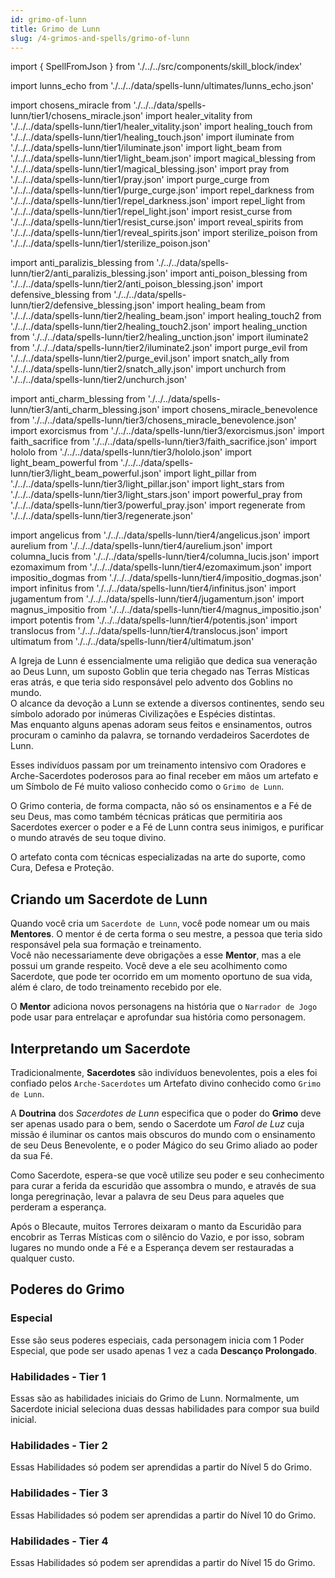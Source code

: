 ```yaml
---
id: grimo-of-lunn
title: Grimo de Lunn
slug: /4-grimos-and-spells/grimo-of-lunn
---
```


import { SpellFromJson } from './../../src/components/skill_block/index'

import lunns_echo from './../../data/spells-lunn/ultimates/lunns_echo.json'

import chosens_miracle from './../../data/spells-lunn/tier1/chosens_miracle.json'
import healer_vitality from './../../data/spells-lunn/tier1/healer_vitality.json'
import healing_touch from './../../data/spells-lunn/tier1/healing_touch.json'
import iluminate from './../../data/spells-lunn/tier1/iluminate.json'
import light_beam from './../../data/spells-lunn/tier1/light_beam.json'
import magical_blessing from './../../data/spells-lunn/tier1/magical_blessing.json'
import pray from './../../data/spells-lunn/tier1/pray.json'
import purge_curge from './../../data/spells-lunn/tier1/purge_curge.json'
import repel_darkness from './../../data/spells-lunn/tier1/repel_darkness.json'
import repel_light from './../../data/spells-lunn/tier1/repel_light.json'
import resist_curse from './../../data/spells-lunn/tier1/resist_curse.json'
import reveal_spirits from './../../data/spells-lunn/tier1/reveal_spirits.json'
import sterilize_poison from './../../data/spells-lunn/tier1/sterilize_poison.json'

import anti_paralizis_blessing from './../../data/spells-lunn/tier2/anti_paralizis_blessing.json'
import anti_poison_blessing from './../../data/spells-lunn/tier2/anti_poison_blessing.json'
import defensive_blessing from './../../data/spells-lunn/tier2/defensive_blessing.json'
import healing_beam from './../../data/spells-lunn/tier2/healing_beam.json'
import healing_touch2 from './../../data/spells-lunn/tier2/healing_touch2.json'
import healing_unction from './../../data/spells-lunn/tier2/healing_unction.json'
import iluminate2 from './../../data/spells-lunn/tier2/iluminate2.json'
import purge_evil from './../../data/spells-lunn/tier2/purge_evil.json'
import snatch_ally from './../../data/spells-lunn/tier2/snatch_ally.json'
import unchurch from './../../data/spells-lunn/tier2/unchurch.json'

import anti_charm_blessing from './../../data/spells-lunn/tier3/anti_charm_blessing.json'
import chosens_miracle_benevolence from './../../data/spells-lunn/tier3/chosens_miracle_benevolence.json'
import exorcismus from './../../data/spells-lunn/tier3/exorcismus.json'
import faith_sacrifice from './../../data/spells-lunn/tier3/faith_sacrifice.json'
import hololo from './../../data/spells-lunn/tier3/hololo.json'
import light_beam_powerful from './../../data/spells-lunn/tier3/light_beam_powerful.json'
import light_pillar from './../../data/spells-lunn/tier3/light_pillar.json'
import light_stars from './../../data/spells-lunn/tier3/light_stars.json'
import powerful_pray from './../../data/spells-lunn/tier3/powerful_pray.json'
import regenerate from './../../data/spells-lunn/tier3/regenerate.json'

import angelicus from './../../data/spells-lunn/tier4/angelicus.json'
import aurelium from './../../data/spells-lunn/tier4/aurelium.json'
import columna_lucis from './../../data/spells-lunn/tier4/columna_lucis.json'
import ezomaximum from './../../data/spells-lunn/tier4/ezomaximum.json'
import impositio_dogmas from './../../data/spells-lunn/tier4/impositio_dogmas.json'
import infinitus from './../../data/spells-lunn/tier4/infinitus.json'
import jugamentum from './../../data/spells-lunn/tier4/jugamentum.json'
import magnus_impositio from './../../data/spells-lunn/tier4/magnus_impositio.json'
import potentis from './../../data/spells-lunn/tier4/potentis.json'
import translocus from './../../data/spells-lunn/tier4/translocus.json'
import ultimatum from './../../data/spells-lunn/tier4/ultimatum.json'

A Igreja de Lunn é essencialmente uma religião que dedica sua veneração ao Deus Lunn, um suposto Goblin que teria chegado nas Terras Místicas eras atrás, e que teria sido responsável pelo advento dos Goblins no mundo.<br/>
O alcance da devoção a Lunn se extende a diversos continentes, sendo seu símbolo adorado por inúmeras Civilizações e Espécies distintas.<br/>
Mas enquanto alguns apenas adoram seus feitos e ensinamentos, outros procuram o caminho da palavra, se tornando verdadeiros Sacerdotes de Lunn.<br/>

Esses indivíduos passam por um treinamento intensivo com Oradores e Arche-Sacerdotes poderosos para ao final receber em mãos um artefato e um Símbolo de Fé muito valioso conhecido como o `Grimo de Lunn`.

O Grimo conteria, de forma compacta, não só os ensinamentos e a Fé de seu Deus, mas como também técnicas práticas que permitiria aos Sacerdotes exercer o poder e a Fé de Lunn contra seus inimigos, e purificar o mundo através de seu toque divino.

O artefato conta com técnicas especializadas na arte do suporte, como Cura, Defesa e Proteção.

## Criando um Sacerdote de Lunn

Quando você cria um `Sacerdote de Lunn`, você pode nomear um ou mais **Mentores**. O mentor é de certa forma o seu mestre, a pessoa que teria sido responsável pela sua formação e treinamento.<br/>
Você não necessariamente deve obrigações a esse **Mentor**, mas a ele possui um grande respeito. Você deve a ele seu acolhimento como Sacerdote, que pode ter ocorrido em um momento oportuno de sua vida, além é claro, de todo treinamento recebido por ele.

O **Mentor** adiciona novos personagens na história que o `Narrador de Jogo` pode usar para entrelaçar e aprofundar sua história como personagem.

## Interpretando um Sacerdote

Tradicionalmente, **Sacerdotes** são indivíduos benevolentes, pois a eles foi confiado pelos `Arche-Sacerdotes` um Artefato divino conhecido como `Grimo de Lunn`.

A **Doutrina** dos *Sacerdotes de Lunn* especifica que o poder do **Grimo** deve ser apenas usado para o bem, sendo o Sacerdote um *Farol de Luz* cuja missão é iluminar os cantos mais obscuros do mundo com o ensinamento de seu Deus Benevolente, e o poder Mágico do seu Grimo aliado ao poder da sua Fé.

Como Sacerdote, espera-se que você utilize seu poder e seu conhecimento para curar a ferida da escuridão que assombra o mundo, e através de sua longa peregrinação, levar a palavra de seu Deus para aqueles que perderam a esperança.

Após o Blecaute, muitos Terrores deixaram o manto da Escuridão para encobrir as Terras Místicas com o silêncio do Vazio, e por isso, sobram lugares no mundo onde a Fé e a Esperança devem ser restauradas a qualquer custo.

## Poderes do Grimo

### Especial

Esse são seus poderes especiais, cada personagem inicia com 1 Poder Especial, que pode ser usado apenas 1 vez a cada **Descanço Prolongado**.

<SpellFromJson expanded={false} spellData={lunns_echo} />

### Habilidades - Tier 1

Essas são as habilidades iniciais do Grimo de Lunn. Normalmente, um Sacerdote inicial seleciona duas dessas habilidades para compor sua build inicial.

<SpellFromJson expanded={false} spellData={chosens_miracle} />
<SpellFromJson expanded={false} spellData={healer_vitality} />
<SpellFromJson expanded={false} spellData={healing_touch} />
<SpellFromJson expanded={false} spellData={iluminate} />
<SpellFromJson expanded={false} spellData={light_beam} />
<SpellFromJson expanded={false} spellData={magical_blessing} />
<SpellFromJson expanded={false} spellData={pray} />
<SpellFromJson expanded={false} spellData={purge_curge} />
<SpellFromJson expanded={false} spellData={repel_darkness} />
<SpellFromJson expanded={false} spellData={repel_light} />
<SpellFromJson expanded={false} spellData={resist_curse} />
<SpellFromJson expanded={false} spellData={reveal_spirits} />
<SpellFromJson expanded={false} spellData={sterilize_poison} />

### Habilidades - Tier 2

Essas Habilidades só podem ser aprendidas a partir do Nível 5 do Grimo.

<SpellFromJson expanded={false} spellData={anti_paralizis_blessing} />
<SpellFromJson expanded={false} spellData={anti_poison_blessing} />
<SpellFromJson expanded={false} spellData={defensive_blessing} />
<SpellFromJson expanded={false} spellData={healing_beam} />
<SpellFromJson expanded={false} spellData={healing_touch2} />
<SpellFromJson expanded={false} spellData={healing_unction} />
<SpellFromJson expanded={false} spellData={iluminate2} />
<SpellFromJson expanded={false} spellData={purge_evil} />
<SpellFromJson expanded={false} spellData={snatch_ally} />
<SpellFromJson expanded={false} spellData={unchurch} />

### Habilidades - Tier 3

Essas Habilidades só podem ser aprendidas a partir do Nível 10 do Grimo.

<SpellFromJson expanded={false} spellData={anti_charm_blessing} />
<SpellFromJson expanded={false} spellData={chosens_miracle_benevolence} />
<SpellFromJson expanded={false} spellData={exorcismus} />
<SpellFromJson expanded={false} spellData={faith_sacrifice} />
<SpellFromJson expanded={false} spellData={hololo} />
<SpellFromJson expanded={false} spellData={light_beam_powerful} />
<SpellFromJson expanded={false} spellData={light_pillar} />
<SpellFromJson expanded={false} spellData={light_stars} />
<SpellFromJson expanded={false} spellData={powerful_pray} />
<SpellFromJson expanded={false} spellData={regenerate} />

### Habilidades - Tier 4

Essas Habilidades só podem ser aprendidas a partir do Nível 15 do Grimo.

<SpellFromJson expanded={false} spellData={angelicus} />
<SpellFromJson expanded={false} spellData={aurelium} />
<SpellFromJson expanded={false} spellData={columna_lucis} />
<SpellFromJson expanded={false} spellData={ezomaximum} />
<SpellFromJson expanded={false} spellData={impositio_dogmas} />
<SpellFromJson expanded={false} spellData={infinitus} />
<SpellFromJson expanded={false} spellData={jugamentum} />
<SpellFromJson expanded={false} spellData={magnus_impositio} />
<SpellFromJson expanded={false} spellData={potentis} />
<SpellFromJson expanded={false} spellData={translocus} />
<SpellFromJson expanded={false} spellData={ultimatum} />
